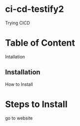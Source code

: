 # ci-cd-testify2
Trying CICD

# Table of Content
Intallation

## Installation
 How to Install

 # Steps to Install
go to website